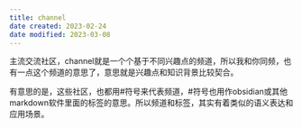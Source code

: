 ```yaml
---
title: channel
date created: 2023-02-24
date modified: 2023-03-08
---
```


主流交流社区，channel就是一个个基于不同兴趣点的频道，所以我和你同频，也有一点这个频道的意思了，意思就是兴趣点和知识背景比较契合。

有意思的是，这些社区，也都用#符号来代表频道，#符号也用作obsidian或其他markdown软件里面的标签的意思。所以频道和标签，其实有着类似的语义表达和应用场景。
